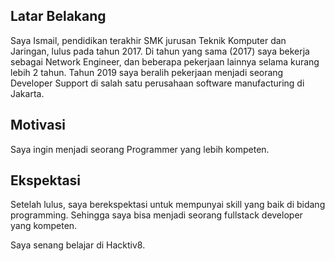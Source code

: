 [//]: # (Ceritakan sedikit tentang latar belakangmu seperti pendidikan terakhir atau pekerjaan sebelumnya)
## Latar Belakang
Saya Ismail, pendidikan terakhir SMK jurusan Teknik Komputer dan Jaringan, lulus pada tahun 2017. Di tahun yang sama (2017) saya bekerja sebagai Network Engineer, dan beberapa pekerjaan lainnya selama kurang lebih 2 tahun. Tahun 2019 saya beralih pekerjaan menjadi seorang Developer Support di salah satu perusahaan software manufacturing di Jakarta.

[//]: # (Motivasi apa yang mendorongmu untuk ikut program coding bootcamp di Hacktiv8?)
## Motivasi
Saya ingin menjadi seorang Programmer yang lebih kompeten.

[//]: # (Beri tahu kami, apa yang ingin kamu dapatkan di Hacktiv8 dan apa yang ingin kamu capai setelah lulus dari sini?)
## Ekspektasi
Setelah lulus, saya berekspektasi untuk mempunyai skill yang baik di bidang programming. Sehingga saya bisa menjadi seorang fullstack developer yang kompeten.

[//]: # (Apakah ada hal lain yang ingin disampaikan? Bila ada, kamu bebas untuk menuliskannya)
Saya senang belajar di Hacktiv8.
